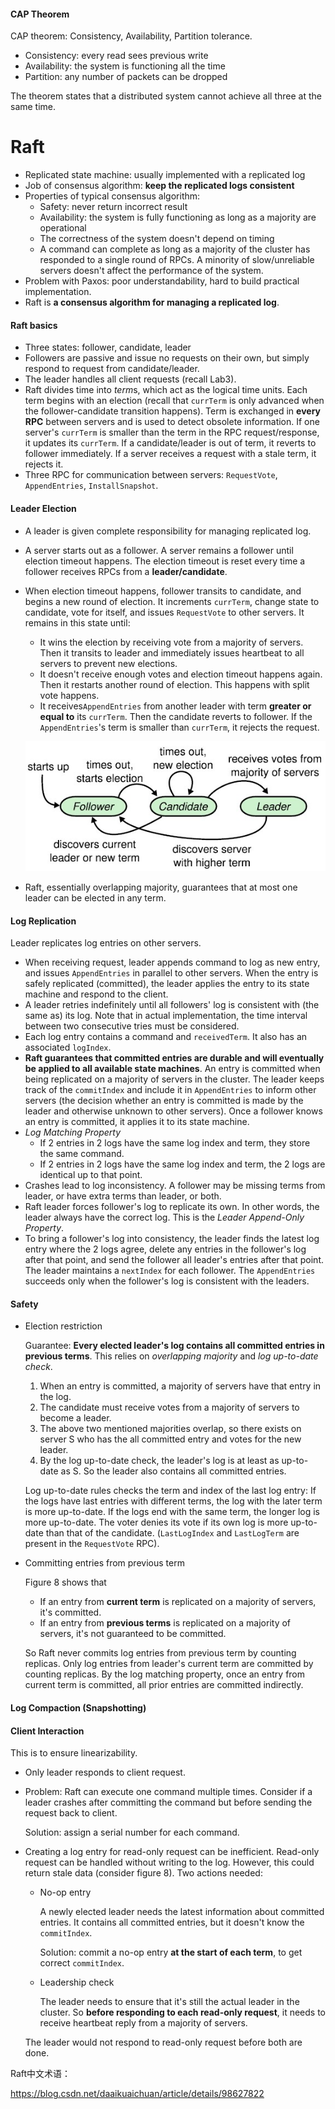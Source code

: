 #### CAP Theorem

CAP theorem: Consistency, Availability, Partition tolerance.

- Consistency: every read sees previous write
- Availability: the system is functioning all the time
- Partition: any number of packets can be dropped

The theorem states that a distributed system cannot achieve all three at the same time. 



# Raft

- Replicated state machine: usually implemented with a replicated log
- Job of consensus algorithm: **keep the replicated logs consistent**
- Properties of typical consensus algorithm:
    - Safety: never return incorrect result
    - Availability: the system is fully functioning as long as a majority are operational
    - The correctness of the system doesn't depend on timing
    - A command can complete as long as a majority of the cluster has responded to a single round of RPCs. A minority of slow/unreliable servers doesn't affect the performance of the system.
- Problem with Paxos: poor understandability, hard to build practical implementation.
- Raft is **a consensus algorithm for managing a replicated log**.

#### Raft basics

- Three states: follower, candidate, leader
- Followers are passive and issue no requests on their own, but simply respond to request from candidate/leader.
- The leader handles all client requests (recall Lab3).
- Raft divides time into *term*s, which act as the logical time units. Each term begins with an election (recall that `currTerm` is only advanced when the follower-candidate transition happens). Term is exchanged in **every RPC** between servers and is used to detect obsolete information. If one server's `currTerm` is smaller than the term in the RPC request/response, it updates its `currTerm`. If a candidate/leader is out of term, it reverts to follower immediately. If a server receives a request with a stale term, it rejects it.
- Three RPC for communication between servers: `RequestVote`, `AppendEntries`,  `InstallSnapshot`.



#### Leader Election

- A leader is given complete responsibility for managing replicated log.

- A server starts out as a follower. A server remains a follower until election timeout happens. The election timeout is reset every time a follower receives RPCs from a **leader/candidate**.

- When election timeout happens, follower transits to candidate, and begins a new round of election. It increments `currTerm`, change state to candidate, vote for itself, and issues `RequestVote` to other servers. It remains in this state until:

    - It wins the election by receiving vote from a majority of servers. Then it transits to leader and immediately issues heartbeat to all servers to prevent new elections.
    - It doesn't receive enough votes and election timeout happens again. Then it restarts another round of election. This happens with split vote happens. 
    - It receives`AppendEntries` from another leader with term **greater or equal to** its `currTerm`. Then the candidate reverts to follower. If the `AppendEntries`'s term is smaller than `currTerm`, it rejects the request.

    ![state_transition](state_transition.jpg)

- Raft, essentially overlapping majority, guarantees that at most one leader can be elected in any term.

#### Log Replication

Leader replicates log entries on other servers.

- When receiving request, leader appends command to log as new entry, and issues `AppendEntries` in parallel to other servers. When the entry is safely replicated (committed), the leader applies the entry to its state machine and respond to the client. 
- A leader retries indefinitely until all followers' log is consistent with (the same as) its log. Note that in actual implementation, the time interval between two consecutive tries must be considered.
- Each log entry contains a command and `receivedTerm`. It also has an associated `logIndex`.
- **Raft guarantees that committed entries are durable and will eventually be applied to all available state machines**. An entry is committed when being replicated on a majority of servers in the cluster. The leader keeps track of the `commitIndex` and include it in `AppendEntries` to inform other servers (the decision whether an entry is committed is made by the leader and otherwise unknown to other servers). Once a follower knows an entry is committed, it applies it to its state machine. 
- *Log Matching Property*
    - If 2 entries in 2 logs have the same log index and term, they store the same command.
    - If 2 entries in 2 logs have the same log index and term, the 2 logs are identical up to that point.
- Crashes lead to log inconsistency. A follower may be missing terms from leader, or have extra terms than leader, or both.
- Raft leader forces follower's log to replicate its own. In other words, the leader always have the correct log. This is the *Leader Append-Only Property*.
- To bring a follower's log into consistency, the leader finds the latest log entry where the 2 logs agree, delete any entries in the follower's log after that point, and send the follower all leader's entries after that point. The leader maintains a `nextIndex` for each follower. The `AppendEntries` succeeds only when the follower's log is consistent with the leaders.



#### Safety

- Election restriction

    Guarantee: **Every elected leader's log contains all committed entries in previous terms**. This relies on *overlapping majority* and *log up-to-date check*.

    1. When an entry is committed, a majority of servers have that entry in the log.
    2. The candidate must receive votes from a majority of servers to become a leader. 
    3. The above two mentioned majorities overlap, so there exists on server S who has the all committed entry and votes for the new leader.
    4. By the log up-to-date check, the leader's log is at least as up-to-date as S. So the leader also contains all committed entries. 

    Log up-to-date rules checks the term and index of the last log entry: If the logs have last entries with different terms, the log with the later term is more up-to-date. If the logs end with the same term, the longer log is more up-to-date. The voter denies its vote if its own log is more up-to-date than that of the candidate. (`LastLogIndex` and `LastLogTerm` are present in the `RequestVote` RPC).

- Committing entries from previous term

    Figure 8 shows that

    - If an entry from **current term** is replicated on a majority of servers, it's committed.
    - If an entry from **previous terms** is replicated on a majority of servers, it's not guaranteed to be committed.

    So Raft never commits log entries from previous term by counting replicas. Only log entries from leader's current term are committed by counting replicas. By the log matching property, once an entry from current term is committed, all prior entries are committed indirectly.



#### Log Compaction (Snapshotting)



#### Client Interaction

This is to ensure linearizability. 

- Only leader responds to client request.

- Problem: Raft can execute one command multiple times. Consider if a leader crashes after committing the command but before sending the request back to client. 

    Solution: assign a serial number for each command. 

- Creating a log entry for read-only request can be inefficient. Read-only request can be handled without writing to the log. However, this could return stale data (consider figure 8). Two actions needed:

    - No-op entry

        A newly elected leader needs the latest information about committed entries. It contains all committed entries, but it doesn't know the `commitIndex`. 

        Solution: commit a no-op entry **at the start of each term**, to get correct `commitIndex`.

    - Leadership check

        The leader needs to ensure that it's still the actual leader in the cluster. So **before responding to each read-only request**, it needs to receive heartbeat reply from a majority of servers.

    The leader would not respond to read-only request before both are done.



Raft中文术语：

https://blog.csdn.net/daaikuaichuan/article/details/98627822

